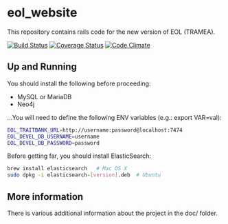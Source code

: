 # eol_website
This repository contains rails code for the new version of EOL (TRAMEA).

[![Build Status](https://travis-ci.org/EOL/eol_website.svg?branch=master)](https://travis-ci.org/EOL/eol_website)
[![Coverage
Status](https://coveralls.io/repos/github/EOL/eol_website/badge.svg?branch=master)](https://coveralls.io/github/EOL/eol_website?branch=master)
[![Code Climate](https://codeclimate.com/github/EOL/eol_website/badges/gpa.svg)](https://codeclimate.com/github/EOL/eol_website)

## Up and Running

You should install the following before proceeding:
* MySQL or MariaDB
* Neo4j

...You will need to define the following ENV variables (e.g.: export VAR=val):
```bash
EOL_TRAITBANK_URL=http://username:password@localhost:7474
EOL_DEVEL_DB_USERNAME=username
EOL_DEVEL_DB_PASSWORD=password
```

Before getting far, you should install ElasticSearch:
```bash
brew install elasticsearch   # Mac OS X
sudo dpkg -i elasticsearch-[version].deb  # Ubuntu
```

## More information

There is various additional information about the project in the doc/ folder.
